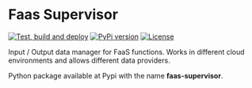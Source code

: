 # Faas Supervisor

[![Test, build and deploy](https://github.com/grycap/faas-supervisor/workflows/Test,%20build%20and%20deploy/badge.svg)](https://github.com/grycap/faas-supervisor/actions?query=workflow%3A%22Test%2C+build+and+deploy%22) [![PyPi version](https://img.shields.io/pypi/v/faas-supervisor.svg)](https://pypi.org/project/faas-supervisor/) [![License](https://img.shields.io/badge/license-Apache%202-blue.svg)](https://www.apache.org/licenses/LICENSE-2.0)

Input / Output data manager for FaaS functions.
Works in different cloud environments and allows different data providers.

Python package available at Pypi with the name **faas-supervisor**.
